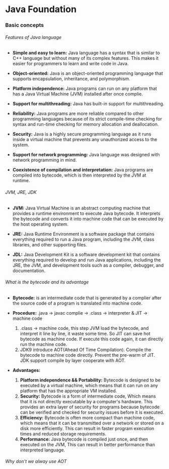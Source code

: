 # Java Foundation

### Basic concepts

###### Features of Java language

- **Simple and easy to learn:** Java language has a syntax that is similar to C++ language but without many of its complex features. This makes it easier for programmers to learn and write code in Java. 

- **Object-oriented:** Java is an object-oriented programming language that supports encapsulation, inheritance, and polymorphism. 

- **Platform independence:** Java programs can run on any platform that has a Java Virtual Machine (JVM) installed after once complie. 

- **Support for multithreading:** Java has built-in support for multithreading. 

- **Reliability:** Java programs are more reliable compared to other programming languages because of its strict compile-time checking for syntax and run-time checking for memory allocation and deallocation. 

- **Security:** Java is a highly secure programming language as it runs inside a virtual machine that prevents any unauthorized access to the system. 

- **Support for network programming:** Java language was designed with network programming in mind. 

- **Coexistence of compilation and interpretation:** Java programs are compiled into bytecode, which is then interpreted by the JVM at runtime.

###### JVM, JRE, JDK
- **JVM:** Java Virtual Machine is an abstract computing machine that provides a runtime environment to execute Java bytecode. It interprets the bytecode and converts it into machine code that can be executed by the host operating system.

- **JRE:** Java Runtime Environment is a software package that contains everything required to run a Java program, including the JVM, class libraries, and other supporting files.

- **JDL:** Java Development Kit is a software development kit that contains everything required to develop and run Java applications, including the JRE, the JVM, and development tools such as a compiler, debugger, and documentation.


###### What is the bytecode and its advantage

- **Bytecode:** is an intermediate code that is generated by a complier after the source code of a program is translated into machine code.

- **Procedure:** .java -> javac complie -> .class -> interpreter & JIT -> machine code
    1. .class -> machine code, this step JVM load the bytecode, and interpret it line by line, it waste some time. So JIT can save hot bytecode as machine code. If execute this code again, it can directly run the machine code. 
    2. JDK9 introduce AOT(Ahead Of Time Compilation). Compile the bytecode to machine code directly. Prevent the pre-warm of JIT. JDK support compile by layer cooperate with AOT.

- **Advantages:**
    1. **Platform independence && Portability:** Bytecode is designed to be executed by a virtual machine, which means that it can run on any platform that has the appropriate VM installed.
    2. **Security:** Bytecode is a form of intermediate code, Which means that it is not directly executable by a computer's hardware. This provides an extra layer of security for programs because bytecode can be verified and checked for security issues before it is executed.
    3. **Efficiency:** Bytecode is often more compact than machine code, which means that it can be transmitted over a network or stored on a disk more efficiently. This can result in faster program execution times and reduced storage requirements.
    4. **Performance:** Java bytecode is compiled just once, and then executed on the JVM, This can result in better performance than interpreted language. 

###### Why don't we alway use AOT



